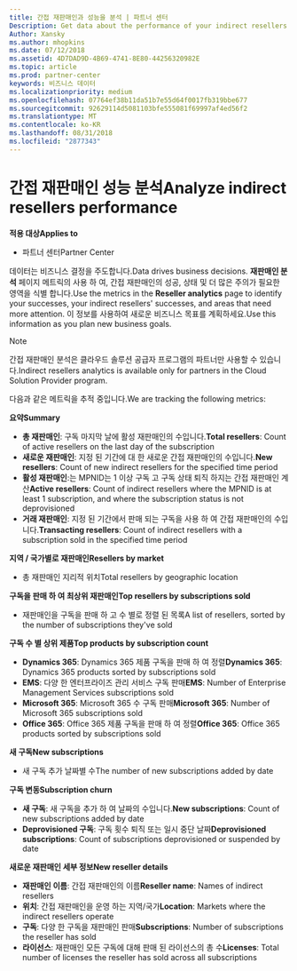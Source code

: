 ```yaml
---
title: 간접 재판매인과 성능을 분석 | 파트너 센터
Description: Get data about the performance of your indirect resellers.
Author: Xansky
ms.author: mhopkins
ms.date: 07/12/2018
ms.assetid: 4D7DAD9D-4B69-4741-8E80-44256320982E
ms.topic: article
ms.prod: partner-center
keywords: 비즈니스 데이터
ms.localizationpriority: medium
ms.openlocfilehash: 07764ef38b11da51b7e55d64f0017fb319bbe677
ms.sourcegitcommit: 92629114d5081103bfe555081f69997af4ed56f2
ms.translationtype: MT
ms.contentlocale: ko-KR
ms.lasthandoff: 08/31/2018
ms.locfileid: "2877343"
---
```

# <a name="analyze-indirect-resellers-performance"></a><span data-ttu-id="fbbbe-103">간접 재판매인 성능 분석</span><span class="sxs-lookup"><span data-stu-id="fbbbe-103">Analyze indirect resellers performance</span></span> 

**<span data-ttu-id="fbbbe-104">적용 대상</span><span class="sxs-lookup"><span data-stu-id="fbbbe-104">Applies to</span></span>**
- <span data-ttu-id="fbbbe-105">파트너 센터</span><span class="sxs-lookup"><span data-stu-id="fbbbe-105">Partner Center</span></span>

<span data-ttu-id="fbbbe-106">데이터는 비즈니스 결정을 주도합니다.</span><span class="sxs-lookup"><span data-stu-id="fbbbe-106">Data drives business decisions.</span></span> <span data-ttu-id="fbbbe-107">**재판매인 분석** 페이지 메트릭의 사용 하 여, 간접 재판매인의 성공, 상태 및 더 많은 주의가 필요한 영역을 식별 합니다.</span><span class="sxs-lookup"><span data-stu-id="fbbbe-107">Use the metrics in the **Reseller analytics** page to identify your successes, your indirect resellers' successes, and areas that need more attention.</span></span> <span data-ttu-id="fbbbe-108">이 정보를 사용하여 새로운 비즈니스 목표를 계획하세요.</span><span class="sxs-lookup"><span data-stu-id="fbbbe-108">Use this information as you plan new business goals.</span></span>

> [!NOTE]
> <span data-ttu-id="fbbbe-109">간접 재판매인 분석은 클라우드 솔루션 공급자 프로그램의 파트너만 사용할 수 있습니다.</span><span class="sxs-lookup"><span data-stu-id="fbbbe-109">Indirect resellers analytics is available only for partners in the Cloud Solution Provider program.</span></span>

<span data-ttu-id="fbbbe-110">다음과 같은 메트릭을 추적 중입니다.</span><span class="sxs-lookup"><span data-stu-id="fbbbe-110">We are tracking the following metrics:</span></span>

**<span data-ttu-id="fbbbe-111">요약</span><span class="sxs-lookup"><span data-stu-id="fbbbe-111">Summary</span></span>**  
 - <span data-ttu-id="fbbbe-112">**총 재판매인**: 구독 마지막 날에 활성 재판매인의 수입니다.</span><span class="sxs-lookup"><span data-stu-id="fbbbe-112">**Total resellers**: Count of active resellers on the last day of the subscription</span></span>  
 - <span data-ttu-id="fbbbe-113">**새로운 재판매인**: 지정 된 기간에 대 한 새로운 간접 재판매인의 수입니다.</span><span class="sxs-lookup"><span data-stu-id="fbbbe-113">**New resellers**: Count of new indirect resellers for the specified time period</span></span>  
 - <span data-ttu-id="fbbbe-114">**활성 재판매인**:는 MPNID는 1 이상 구독 고 구독 상태 퇴직 하지는 간접 재판매인 계산</span><span class="sxs-lookup"><span data-stu-id="fbbbe-114">**Active resellers**: Count of indirect resellers where the MPNID is at least 1 subscription, and where the subscription status is not deprovisioned</span></span>  
 - <span data-ttu-id="fbbbe-115">**거래 재판매인**: 지정 된 기간에서 판매 되는 구독을 사용 하 여 간접 재판매인의 수입니다.</span><span class="sxs-lookup"><span data-stu-id="fbbbe-115">**Transacting resellers**: Count of indirect resellers with a subscription sold in the specified time period</span></span>  

**<span data-ttu-id="fbbbe-116">지역 / 국가별로 재판매인</span><span class="sxs-lookup"><span data-stu-id="fbbbe-116">Resellers by market</span></span>**  
 - <span data-ttu-id="fbbbe-117">총 재판매인 지리적 위치</span><span class="sxs-lookup"><span data-stu-id="fbbbe-117">Total resellers by geographic location</span></span>  

**<span data-ttu-id="fbbbe-118">구독을 판매 하 여 최상위 재판매인</span><span class="sxs-lookup"><span data-stu-id="fbbbe-118">Top resellers by subscriptions sold</span></span>**
 - <span data-ttu-id="fbbbe-119">재판매인을 구독을 판매 하 고 수 별로 정렬 된 목록</span><span class="sxs-lookup"><span data-stu-id="fbbbe-119">A list of resellers, sorted by the number of subscriptions they've sold</span></span>  

**<span data-ttu-id="fbbbe-120">구독 수 별 상위 제품</span><span class="sxs-lookup"><span data-stu-id="fbbbe-120">Top products by subscription count</span></span>**  
 - <span data-ttu-id="fbbbe-121">**Dynamics 365**: Dynamics 365 제품 구독을 판매 하 여 정렬</span><span class="sxs-lookup"><span data-stu-id="fbbbe-121">**Dynamics 365**: Dynamics 365 products sorted by subscriptions sold</span></span>  
 - <span data-ttu-id="fbbbe-122">**EMS**: 다양 한 엔터프라이즈 관리 서비스 구독 판매</span><span class="sxs-lookup"><span data-stu-id="fbbbe-122">**EMS**: Number of Enterprise Management Services subscriptions sold</span></span>  
 - <span data-ttu-id="fbbbe-123">**Microsoft 365**: Microsoft 365 수 구독 판매</span><span class="sxs-lookup"><span data-stu-id="fbbbe-123">**Microsoft 365**: Number of Microsoft 365 subscriptions sold</span></span>  
 - <span data-ttu-id="fbbbe-124">**Office 365**: Office 365 제품 구독을 판매 하 여 정렬</span><span class="sxs-lookup"><span data-stu-id="fbbbe-124">**Office 365**: Office 365 products sorted by subscriptions sold</span></span>  

**<span data-ttu-id="fbbbe-125">새 구독</span><span class="sxs-lookup"><span data-stu-id="fbbbe-125">New subscriptions</span></span>**  
 - <span data-ttu-id="fbbbe-126">새 구독 추가 날짜별 수</span><span class="sxs-lookup"><span data-stu-id="fbbbe-126">The number of new subscriptions added by date</span></span>  

**<span data-ttu-id="fbbbe-127">구독 변동</span><span class="sxs-lookup"><span data-stu-id="fbbbe-127">Subscription churn</span></span>**  
 - <span data-ttu-id="fbbbe-128">**새 구독**: 새 구독을 추가 하 여 날짜의 수입니다.</span><span class="sxs-lookup"><span data-stu-id="fbbbe-128">**New subscriptions**: Count of new subscriptions added by date</span></span>  
 - <span data-ttu-id="fbbbe-129">**Deprovisioned 구독**: 구독 횟수 퇴직 또는 일시 중단 날짜</span><span class="sxs-lookup"><span data-stu-id="fbbbe-129">**Deprovisioned subscriptions**: Count of subscriptions deprovisioned or suspended by date</span></span>  

**<span data-ttu-id="fbbbe-130">새로운 재판매인 세부 정보</span><span class="sxs-lookup"><span data-stu-id="fbbbe-130">New reseller details</span></span>**  
 - <span data-ttu-id="fbbbe-131">**재판매인 이름**: 간접 재판매인의 이름</span><span class="sxs-lookup"><span data-stu-id="fbbbe-131">**Reseller name**: Names of indirect resellers</span></span>  
 - <span data-ttu-id="fbbbe-132">**위치**: 간접 재판매인을 운영 하는 지역/국가</span><span class="sxs-lookup"><span data-stu-id="fbbbe-132">**Location**: Markets where the indirect resellers operate</span></span>  
 - <span data-ttu-id="fbbbe-133">**구독**: 다양 한 구독을 재판매인 판매</span><span class="sxs-lookup"><span data-stu-id="fbbbe-133">**Subscriptions**: Number of subscriptions the reseller has sold</span></span>  
 - <span data-ttu-id="fbbbe-134">**라이선스**: 재판매인 모든 구독에 대해 판매 된 라이선스의 총 수</span><span class="sxs-lookup"><span data-stu-id="fbbbe-134">**Licenses**: Total number of licenses the reseller has sold across all subscriptions</span></span>  
  
  